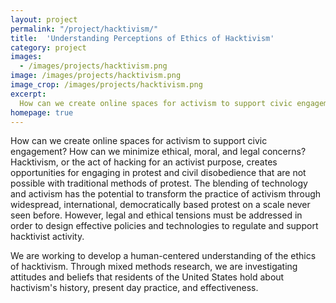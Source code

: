 ```yaml
---
layout: project
permalink: "/project/hacktivism/"
title:  'Understanding Perceptions of Ethics of Hacktivism'
category: project
images:
  - /images/projects/hacktivism.png
image: /images/projects/hacktivism.png
image_crop: /images/projects/hacktivism.png
excerpt:
  How can we create online spaces for activism to support civic engagement? How can we minimize ethical, moral, and legal concerns? We are working developing a human-centered understanding of the ethics surrounding hacktivism, investigating attitudes and beliefs about hactivism's history, present day practice, and effectiveness.
homepage: true
---
```


How can we create online spaces for activism to support civic engagement? How can we minimize ethical, moral, and legal concerns? Hacktivism, or the act of hacking for an activist purpose, creates opportunities for engaging in protest and civil disobedience that are not possible with traditional methods of protest. The blending of technology and activism has the potential to transform the practice of activism through widespread, international, democratically based protest on a scale never seen before. However, legal and ethical tensions must be addressed in order to design effective policies and technologies to regulate and support hacktivist activity.

We are working to develop a human-centered understanding of the ethics of hacktivism. Through mixed methods research, we are investigating attitudes and beliefs that residents of the United States hold about hactivism's history, present day practice, and effectiveness.
